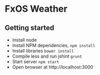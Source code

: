 # FxOS Weather

## Getting started

* Install node
* Install NPM dependencies, `npm install`
* Install libraries `bower install`
* Compile less and run jshint `grunt`
* Start server `npm start`
* Open browser at http://localhost:3000


